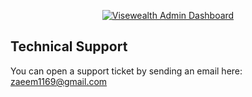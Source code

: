 <p align="center">
    <a href="https://visewealth.com/" title="Visewealth">
        <img src="https://visewealth.com/images/VISEWEALTH-Logo.svg" alt="Visewealth Admin Dashboard">
    </a>
</p>

<h2>
    Technical Support
</h2>
<p>
    You can open a support ticket by sending an email here: <a href="mailto:zaeem1169@gmail.com" title="Open Support Ticket">
        zaeem1169@gmail.com
    </a>
</p>
